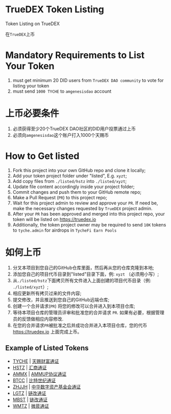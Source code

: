 # TrueDEX Token Listing
Token Listing on TrueDEX

在`TrueDEX`上币

# Mandatory Requirements to List Your Token
1. must get minimum 20 DID users from `TrueDEX DAO community` to vote for listing your token
2. must send `1000 TYCHE` to `amgenesisdao` account

# 上币必要条件
1. 必须获得至少20个TrueDEX DAO社区的DID用户投票通过上币
1. 必须向`amgenesisdao`这个账户打入1000个天赐币

# How to Get listed
1. Fork this project into your own GitHub repo and clone it locally;
2. Add your token project folder under "listed", E.g. `xyzt`;
3. Add copy files from `./listed/hstz` into `./listed/xyzt`;
4. Update file content accordingly inside your project folder;
5. Commit changes and push them to your GitHub remote repo;
6. Make a Pull Request (`PR`) to this project repo;
7. Wait for this project admin to review and approve your `PR`. If need be, make the necessary changes requested by `TrueDEX` project admin.
8. After your `PR` has been approved and merged into this project repo, your token will be listed on https://truedex.io
9. Additionally, the token project owner may be required to send `10K` tokens to `tyche.admin` for airdrops in `TycheFi Earn Pools`

# 如何上币
1. 分叉本项目到您自己的GitHub仓库里面，然后再从您的仓库克隆到本地;
2. 添加您自己的项目代币目录到"listed"目录下面，例: `xyzt` （必须用小写）;
3. 从`./listed/hstz`下面拷贝所有文件进入上面创建的项目代币目录（例: `./listed/xyzt`）;
4. 相应更新所有拷贝过来的文件内容;
5. 提交修改，并且推送到您自己的GitHub远端仓库;
6. 创建一个合并请求(`PR`) 将您的修改可以合并进入到本项目仓库;
7. 等待本项目仓库的管理员评审和批准您的合并请求 `PR`. 如果有必要，根据管理员的反馈做相应内容修改.
8. 在您的合并请求`PR`被批准之后并成功合并进入本项目仓库，您的代币 https://truedex.io 上面完成上币。


## Example of Listed Tokens
* [TYCHE](listed/TYCHE/token.info.md) | [天赐财富通证](listed/tyche/token.info.zh.md)
* [HSTZ](listed/hstz/token.info.md) | [汇商通证](listed/hstz/token.info.zh.md)
* [AMMX](listed/ammx/token.info.md) | [AMMUP协议通证](listed/ammx/token.info.zh.md)
* [BTCC](listed/btcc/token.info.md) | [比特世纪通证](listed/btcc/token.info.zh.md)
* [ZHJJH](listed/zhjjh/token.info.md) | [中华数字资产基金会通证](listed/zhjjh/token.info.zh.md)
* [LGTZ](listed/lgtz/token.info.md) | [链改通证](listed/lgtz/token.info.zh.md)
* [MBST](listed/mbst/token.info.md) | [链改通证](listed/mbst/token.info.zh.md)
* [WMTZ](listed/wmtz/token.info.md) | [微苠通证](listed/wmtz/token.info.zh.md)
